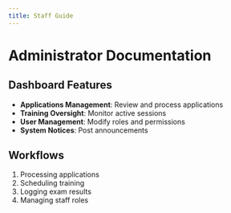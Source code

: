 ```yaml
---
title: Staff Guide
---
```


# Administrator Documentation

## Dashboard Features

- **Applications Management**: Review and process applications
- **Training Oversight**: Monitor active sessions
- **User Management**: Modify roles and permissions
- **System Notices**: Post announcements

## Workflows

1. Processing applications
2. Scheduling training
3. Logging exam results
4. Managing staff roles
